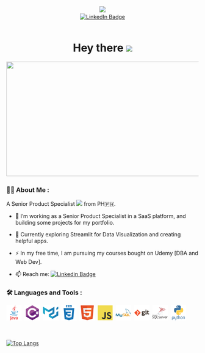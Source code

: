 
<div id="header" align="center">
  <img src="https://i.giphy.com/media/v1.Y2lkPTc5MGI3NjExOHJsMXM5MGZ4ejZ1cTAyb2wwdHp0a3V5cmJqMWh6eXhicGlwNGhmeiZlcD12MV9pbnRlcm5hbF9naWZfYnlfaWQmY3Q9Zw/bGgsc5mWoryfgKBx1u/giphy.gif" width="250"/>

  <div id="badges">
  <a href="your-linkedin-URL">
    <img src="https://img.shields.io/badge/LinkedIn-blue?style=for-the-badge&logo=linkedin&logoColor=white" alt="LinkedIn Badge"/>
  </a>
  </div>


<img src="https://komarev.com/ghpvc/?username=Tobey-ESC&style=flat-square&color=blue" alt=""/>

<h1>
  Hey there
  <img src="https://media.giphy.com/media/hvRJCLFzcasrR4ia7z/giphy.gif" width="30px"/>
</h1>
</div>

<div align="center">
  <img src="https://i.giphy.com/media/v1.Y2lkPTc5MGI3NjExYmZiaWxjMnR4NmluYzg3N3Z0NGhieWw4cm1rYzdjeWxldDJyM284bCZlcD12MV9pbnRlcm5hbF9naWZfYnlfaWQmY3Q9Zw/143AbsYXyOK2ME/giphy.gif" width="600" height="300"/>
</div>

### :man_technologist: About Me :
A Senior Product Specialist <img src="https://i.giphy.com/media/v1.Y2lkPTc5MGI3NjExbGttZjcybnpncnIyOGZ3OG53aHdod3c0cHpnNHJ5NzZpMHA5eTlxcyZlcD12MV9pbnRlcm5hbF9naWZfYnlfaWQmY3Q9Zw/uYgYvxxhCf3e8/giphy.gif" width="20"> from PH🇵🇭.

- :telescope: I’m working as a Senior Product Specialist in a SaaS platform, and building some projects for my portfolio.

- :seedling: Currently exploring Streamlit for Data Visualization and creating helpful apps.

- :zap: In my free time, I am pursuing my courses bought on Udemy [DBA and Web Dev].

- :mailbox: Reach me: [![Linkedin Badge](https://img.shields.io/badge/-kakbar-blue?style=flat&logo=Linkedin&logoColor=white)](https://www.linkedin.com/in/john-michael-cesar-miniao-590b22187/?lipi=urn%3Ali%3Apage%3Ad_flagship3_notifications%3BFu%2Bo%2FqXCRTi2tSkzwkNHOQ%3D%3D)


### :hammer_and_wrench: Languages and Tools :

<div>
  <img src="https://github.com/devicons/devicon/blob/master/icons/java/java-original-wordmark.svg" title="Java" alt="Java" width="40" height="40"/>&nbsp;
  <img src="https://github.com/devicons/devicon/blob/master/icons/csharp/csharp-original.svg" title="C#" alt="c#" width="40" height="40"/>&nbsp;
  <img src="https://github.com/devicons/devicon/blob/master/icons/materialui/materialui-original.svg" title="Material UI" alt="Material UI" width="40" height="40"/>&nbsp;
  <img src="https://github.com/devicons/devicon/blob/master/icons/css3/css3-plain-wordmark.svg"  title="CSS3" alt="CSS" width="40" height="40"/>&nbsp;
  <img src="https://github.com/devicons/devicon/blob/master/icons/html5/html5-original.svg" title="HTML5" alt="HTML" width="40" height="40"/>&nbsp;
  <img src="https://github.com/devicons/devicon/blob/master/icons/javascript/javascript-original.svg" title="JavaScript" alt="JavaScript" width="40" height="40"/>&nbsp;
  <img src="https://github.com/devicons/devicon/blob/master/icons/mysql/mysql-original-wordmark.svg" title="MySQL"  alt="MySQL" width="40" height="40"/>&nbsp;
  <img src="https://github.com/devicons/devicon/blob/master/icons/git/git-original-wordmark.svg" title="Git" **alt="Git" width="40" height="40"/>&nbsp;
  <img src="https://github.com/devicons/devicon/blob/master/icons/microsoftsqlserver/microsoftsqlserver-original-wordmark.svg" title="SQL" **alt="MSSQL" width="40" height="40"/>&nbsp;
  <img src="https://github.com/devicons/devicon/blob/master/icons/python/python-original-wordmark.svg" title="Python" **alt="py" width="40" height="40"/>&nbsp;
  
</div>

<br></br>
[![Top Langs](https://github-readme-stats.vercel.app/api/top-langs/?username=Tobey-ESC&layout=compact&theme=vision-friendly-dark)](https://github.com/anuraghazra/github-readme-stats)

<!---
Tobey-ESC/Tobey-ESC is a ✨ special ✨ repository because its `README.md` (this file) appears on your GitHub profile.
You can click the Preview link to take a look at your changes.
--->
